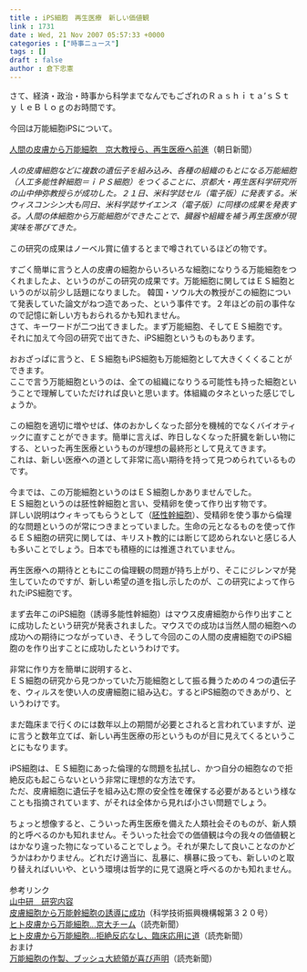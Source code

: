 ```yaml
---
title : iPS細胞　再生医療　新しい価値観
link : 1731
date : Wed, 21 Nov 2007 05:57:33 +0000
categories : ["時事ニュース"]
tags : []
draft : false
author : 倉下忠憲
---
```


さて、経済・政治・時事から科学までなんでもござれのＲａｓｈｉｔａ’ｓＳｔｙｌｅＢｌｏｇのお時間です。<BR><BR>今回は万能細胞iPSについて。<BR><BR><A HREF="http://www.asahi.com/science/update/1120/TKY200711200405.html" TARGET="_blank">人間の皮膚から万能細胞　京大教授ら、再生医療へ前進</A>（朝日新聞）<BR><BR><I>人の皮膚細胞などに複数の遺伝子を組み込み、各種の組織のもとになる万能細胞（人工多能性幹細胞＝ｉＰＳ細胞）をつくることに、京都大・再生医科学研究所の山中伸弥教授らが成功した。２１日、米科学誌セル（電子版）に発表する。米ウィスコンシン大も同日、米科学誌サイエンス（電子版）に同様の成果を発表する。人間の体細胞から万能細胞ができたことで、臓器や組織を補う再生医療が現実味を帯びてきた。</I><BR><BR>この研究の成果はノーベル賞に値するとまで噂されているほどの物です。<BR><BR>すごく簡単に言うと人の皮膚の細胞からいろいろな細胞になりうる万能細胞をつくれましたよ、というのがこの研究の成果です。万能細胞に関してはＥＳ細胞というのが以前少し話題になりました。 韓国・ソウル大の教授がこの細胞について発表していた論文がねつ造であった、という事件です。２年ほどの前の事件なので記憶に新しい方もおられるかも知れません。<BR>さて、キーワードが二つ出てきました。まず万能細胞、そしてＥＳ細胞です。<BR>それに加えて今回の研究で出てきた、iPS細胞というものもあります。<BR><BR>おおざっぱに言うと、ＥＳ細胞もiPS細胞も万能細胞として大きくくくることができます。<BR>ここで言う万能細胞というのは、全ての組織になりうる可能性も持った細胞ということで理解していただければ良いと思います。体組織のタネといった感じでしょうか。<BR><BR>この細胞を適切に増やせば、体のおかしくなった部分を機械的でなくバイオティックに直すことができます。簡単に言えば、昨日しなくなった肝臓を新しい物にする、といった再生医療というものが理想の最終形として見えてきます。<BR>これは、新しい医療への道として非常に高い期待を持って見つめられているものです。<BR><BR>今までは、この万能細胞というのはＥＳ細胞しかありませんでした。<BR>ＥＳ細胞というのは胚性幹細胞と言い、受精卵を使って作り出す物です。<BR>詳しい説明はウィキってもらうとして（<A HREF="http://ja.wikipedia.org/wiki/ES%E7%B4%B0%E8%83%9E" TARGET="_blank">胚性幹細胞</A>）、受精卵を使う事から倫理的な問題というのが常につきまとっていました。生命の元となるものを使って作るＥＳ細胞の研究に関しては、キリスト教的には断じて認められないと感じる人も多いことでしょう。日本でも積極的には推進されていません。<BR><BR>再生医療への期待とともにこの倫理観の問題が持ち上がり、そこにジレンマが発生していたのですが、新しい希望の道を指し示したのが、この研究によって作られたiPS細胞です。<BR><BR>まず去年このiPS細胞（誘導多能性幹細胞）はマウス皮膚細胞から作り出すことに成功したという研究が発表されました。マウスでの成功は当然人間の細胞への成功への期待につながっていき、そうして今回のこの人間の皮膚細胞でのiPS細胞のを作り出すことに成功したというわけです。<BR><BR>非常に作り方を簡単に説明すると、<BR>ＥＳ細胞の研究から見つかっていた万能細胞として振る舞うための４つの遺伝子を、ウィルスを使い人の皮膚細胞に組み込む。するとiPS細胞のできあがり、というわけです。<BR><BR>まだ臨床まで行くのには数年以上の期間が必要とされると言われていますが、逆に言うと数年立てば、新しい再生医療の形というものが目に見えてくるということにもなります。<BR><BR>iPS細胞は、ＥＳ細胞にあった倫理的な問題を払拭し、かつ自分の細胞なので拒絶反応も起こらないという非常に理想的な方法です。<BR>ただ、皮膚細胞に遺伝子を組み込む際の安全性を確保する必要があるという様なことも指摘されています、がそれは全体から見れば小さい問題でしょう。<BR><BR>ちょっと想像すると、こういった再生医療を備えた人類社会そのものが、新人類的と呼べるのかも知れません。そういった社会での価値観は今の我々の価値観とはかなり違った物になっていることでしょう。それが果たして良いことなのかどうかはわかりません。どれだけ適当に、乱暴に、横暴に扱っても、新しいのと取り替えればいいや、という環境は哲学的に見て退廃と呼べるのかも知れません。<BR><BR>参考リンク<BR><A HREF="http://www.frontier.kyoto-u.ac.jp/rc02/research.html" TARGET="_blank">山中研　研究内容</A><BR><A HREF="http://www.jst.go.jp/pr/info/info320/index.html" TARGET="_blank">皮膚細胞から万能幹細胞の誘導に成功</A>（科学技術振興機構報第３２０号）<BR><A HREF="http://osaka.yomiuri.co.jp/eco_news/20071121ke02.htm?from=goo" TARGET="_blank">ヒト皮膚から万能細胞…京大チーム</A>（読売新聞）<BR><A HREF="http://www.yomiuri.co.jp/science/news/20071120it14.htm" TARGET="_blank">ヒト皮膚から万能細胞…拒絶反応なし、臨床応用に道</A>（読売新聞）<BR>おまけ<BR><A HREF="http://www.yomiuri.co.jp/science/news/20071121ik01.htm" TARGET="_blank">万能細胞の作製、ブッシュ大統領が喜び声明</A>（読売新聞）<BR><br><br>
